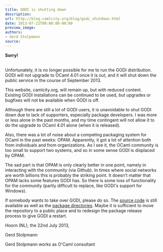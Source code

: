 ```yaml
---
title: GODI is shutting down
description:
url: http://blog.camlcity.org/blog/godi_shutdown.html
date: 2013-07-22T00:00:00-00:00
preview_image:
authors:
- Gerd Stolpmann
source:
---
```




<div>
  <b>Sorry!</b><br>&nbsp;
</div>

<div>
  
Unfortunately, it is no longer possible for me to run the GODI
distribution. GODI will not upgrade to OCaml 4.01 once it is out,
and it will shut down the public service in the course of September 2013.

</div>

<div>
  
<p>This website, camlcity.org, will remain up, but with reduced
content. Existing GODI installations can be continued to be used,
but upgrades or bugfixes will not be available when GODI is off.

</p><p>
Although there are still a lot of GODI users, it is unavoidable
to shut GODI down due to lack of supporters, especially package
developers. I was more or less alone in the past months, and my
time contingent will not allow it to do the upgrade to OCaml 4.01
alone (when it is released).

</p><p>
Also, there was a lot of noise about a competing packaging system
for OCaml in the past weeks: OPAM. Apparently, it got a lot of
attention both from individuals and from organizations. As I see
it, the OCaml community is too small to support two systems, and
so in some sense GODI is displaced by OPAM.

</p><p>
The sad part is that OPAM is only clearly better in one point,
namely in interacting with the community (via Github). In times
where social networks are worth billions this is probably the
striking point. It doesn't matter that OPAM lacks
some features GODI has.
So there is some loss of functionality for the community
(partly difficult to replace, like GODI's support for Windows).

</p><p>
If somebody wants to take over GODI, please do so. The 
<a href="https://godirepo.camlcity.org/svn/godi-bootstrap/">source code</a>
is still available as well as the 
<a href="https://godirepo.camlcity.org/svn/godi-build/">package directories</a>.
Maybe it is sufficient to move the repository to a public place and to
redesign the package release process to give GODI a restart.

</p><p>
Hoorn (NL), the 22nd July 2013,

</p><p>
Gerd Stolpmann
</p>
</div>

<div>
  Gerd Stolpmann works as O'Caml consultant

</div>

<div>
  
</div>


          
